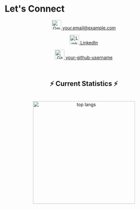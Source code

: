 # Let's Connect

<p align="center">
  <a href="mailto:your.email@example.com">
    <img src="https://skillicons.dev/icons?i=gmail" width="30" alt="Gmail" />
  </a>
  <a href="mailto:your.email@example.com">your.email@example.com</a>
</p>

<p align="center">
  <a href="https://www.linkedin.com/in/your-linkedin-username/">
    <img src="https://skillicons.dev/icons?i=linkedin" width="30" alt="LinkedIn" />
  </a>
  <a href="https://www.linkedin.com/in/your-linkedin-username/">LinkedIn</a>
</p>

<p align="center">
  <a href="https://github.com/your-github-username">
    <img src="https://skillicons.dev/icons?i=github" width="30" alt="GitHub" />
  </a>
  <a href="https://github.com/your-github-username">your-github-username</a>
</p>



<br/>
  <h2 align="center">⚡ Current Statistics ⚡</h2>
<br>
<div align=center>
  <!-- <img width=390 src="https://streak-stats.demolab.com/?user=irohansh&count_private=true&theme=react&border_radius=10" alt="streak stats"/> -->
  <!-- <img width=390 src="https://github-readme-stats.vercel.app/api?username=irohansh&show_icons=true&theme=react&rank_icon=github&border_radius=10" alt="readme stats" /> -->
  <img width=325 align="center" src="https://github-readme-stats.vercel.app/api/top-langs/?username=irohansh&hide=HTML&langs_count=8&layout=compact&theme=react&border_radius=10&size_weight=0.5&count_weight=0.5&exclude_repo=github-readme-stats" alt="top langs" />
</div>
